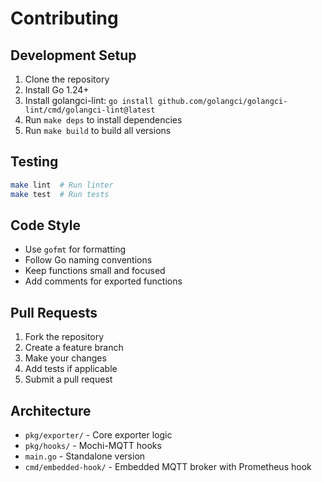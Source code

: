 # Contributing

## Development Setup

1. Clone the repository
2. Install Go 1.24+
3. Install golangci-lint: `go install github.com/golangci/golangci-lint/cmd/golangci-lint@latest`
4. Run `make deps` to install dependencies
5. Run `make build` to build all versions

## Testing

```bash
make lint  # Run linter
make test  # Run tests
```

## Code Style

- Use `gofmt` for formatting
- Follow Go naming conventions
- Keep functions small and focused
- Add comments for exported functions

## Pull Requests

1. Fork the repository
2. Create a feature branch
3. Make your changes
4. Add tests if applicable
5. Submit a pull request

## Architecture

- `pkg/exporter/` - Core exporter logic
- `pkg/hooks/` - Mochi-MQTT hooks
- `main.go` - Standalone version
- `cmd/embedded-hook/` - Embedded MQTT broker with Prometheus hook
